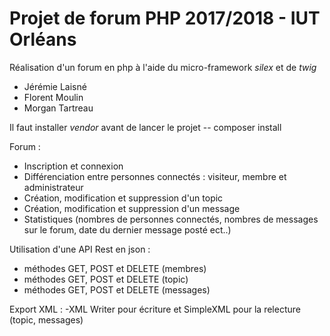 # Projet de forum PHP 2017/2018  - IUT Orléans

Réalisation d'un forum en php à l'aide du micro-framework *silex* et de *twig*

* Jérémie Laisné
* Florent Moulin
* Morgan Tartreau

Il faut installer *vendor* avant de lancer le projet
-- composer install


Forum :
- Inscription et connexion
- Différenciation entre personnes connectés : visiteur, membre et administrateur
- Création, modification et suppression d'un topic
- Création, modification et suppression d'un message
- Statistiques (nombres de personnes connectés, nombres de messages sur le forum, date du dernier message posté ect..)

Utilisation d'une API Rest en json :
- méthodes GET, POST et DELETE (membres)
- méthodes GET, POST et DELETE (topic)
- méthodes GET, POST et DELETE (messages)

Export XML :
-XML Writer pour écriture et SimpleXML pour la relecture (topic, messages)